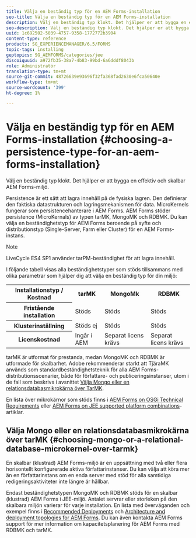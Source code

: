 ```yaml
---
title: Välja en beständig typ för en AEM Forms-installation
seo-title: Välja en beständig typ för en AEM Forms-installation
description: Välj en beständig typ klokt. Det hjälper er att bygga en effektiv och skalbar AEM Forms-miljö.
seo-description: Välj en beständig typ klokt. Det hjälper er att bygga en effektiv och skalbar AEM Forms-miljö.
uuid: 1c692502-5039-4757-9358-1772772b3904
content-type: reference
products: SG_EXPERIENCEMANAGER/6.5/FORMS
topic-tags: installing
geptopics: SG_AEMFORMS/categories/jee
discoiquuid: a972fb35-38a7-4b83-99bd-6a6dddf8043b
role: Administratör
translation-type: tm+mt
source-git-commit: 48726639e93696f32fa368fad2630e6fca50640e
workflow-type: tm+mt
source-wordcount: '399'
ht-degree: 1%

---
```



# Välja en beständig typ för en AEM Forms-installation {#choosing-a-persistence-type-for-an-aem-forms-installation}

Välj en beständig typ klokt. Det hjälper er att bygga en effektiv och skalbar AEM Forms-miljö.

Persistence är ett sätt att lagra innehåll på de fysiska lagren. Den definierar den faktiska datastrukturen och lagringsmekanismen för data. MicroKernels fungerar som persistencehanterare i AEM Forms. AEM Forms stöder persistence (MicroKernals) av typen tarMK, MongoMK och RDBMK. Du kan välja en beständighetstyp för AEM Forms beroende på syfte och distributionstyp (Single-Server, Farm eller Cluster) för en AEM Forms-instans.

>[!NOTE]
>
>LiveCycle ES4 SP1 använder tarPM-beständighet för att lagra innehåll.

I följande tabell visas alla beständighetstyper som stöds tillsammans med olika parametrar som hjälper dig att välja en beständig typ för din miljö:

<table>
 <tbody>
  <tr>
   <th><strong>Installationstyp / Kostnad</strong></th>
   <th><strong>tarMK</strong></th>
   <th><strong>MongoMk</strong></th>
   <th><strong>RDBMK</strong></th>
  </tr>
  <tr>
   <th><strong>Fristående installation</strong></th>
   <td>Stöds<br /> </td>
   <td>Stöds</td>
   <td>Stöds</td>
  </tr>
  <tr>
   <th><strong>Klusterinställning</strong></th>
   <td>Stöds ej</td>
   <td>Stöds</td>
   <td>Stöds</td>
  </tr>
  <tr>
   <th><strong>Licenskostnad</strong></th>
   <td>Ingår i AEM </td>
   <td>Separat licens krävs</td>
   <td>Separat licens krävs</td>
  </tr>
 </tbody>
</table>

tarMK är utformat för prestanda, medan MongoMK och RDBMK är utformade för skalbarhet. Adobe rekommenderar starkt att TjäraMK används som standardbeständighetsteknik för alla AEM Forms-distributionsscenarier, både för författare- och publiceringsinstanser, utom i de fall som beskrivs i avsnittet [Välja Mongo eller en relationsdatabasmikrokärna över TarMK](#p-choosing-mongo-or-a-relational-database-microkernel-over-tarmk-p).

En lista över mikrokärnor som stöds finns i [AEM Forms on OSGi Technical Requirements](/help/sites-deploying/technical-requirements.md) eller [AEM Forms on JEE supported platform combinations](/help/forms/using/aem-forms-jee-supported-platforms.md)-artiklar.

## Välja Mongo eller en relationsdatabasmikrokärna över tarMK {#choosing-mongo-or-a-relational-database-microkernel-over-tarmk}

En skalbar (klustrad) AEM Forms-miljö är en uppsättning med två eller flera horisontellt konfigurerade aktiva författarinstanser. Du kan välja att köra mer än en författarinstans om en enda server med stöd för alla samtidiga redigeringsaktiviteter inte längre är hållbar.

Endast beständighetstypen MongoMK och RDBMK stöds för en skalbar (klustrad) AEM Forms i JEE-miljö. Antalet servrar eller storleken på den skalbara miljön varierar för varje installation. En lista med överväganden och exempel finns i [Recommended Deployments](/help/sites-deploying/recommended-deploys.md) och [Architecture and deployment topologies for AEM Forms](/help/forms/using/aem-forms-architecture-deployment.md). Du kan även kontakta AEM Forms support för mer information om kapacitetsplanering för AEM Forms med RDBMK och tarMK.
